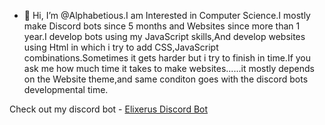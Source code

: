 - 👋 Hi, I’m @Alphabetious.I am Interested in Computer Science.I mostly make Discord bots since 5 months and Websites since more than 1 year.I develop bots using my JavaScript skills,And develop websites using Html in which i try to add CSS,JavaScript combinations.Sometimes it gets harder but i try to finish in time.If you ask me how much time it takes to make websites......it mostly depends on the Website theme,and same conditon goes with the discord bots developmental time.

Check out my discord bot -  <a href="https://discord.com/oauth2/authorize?client_id=835065602137522176&scope=bot&permissions=388160"  target="_blank">Elixerus Discord Bot</a> 

